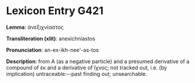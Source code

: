 # Lexicon Entry G421

**Lemma**: ἀνεξιχνίαστος

**Transliteration (xlit)**: anexichníastos

**Pronunciation**: an-ex-ikh-nee'-as-tos

**Description**:
from Α (as a negative particle) and a presumed derivative of a compound of ἐκ and a derivative of ἴχνος; not tracked out, i.e. (by implication) untraceable:--past finding out; unsearchable.
